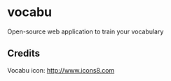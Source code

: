# vocabu
Open-source web application to train your vocabulary


## Credits
Vocabu icon: http://www.icons8.com

